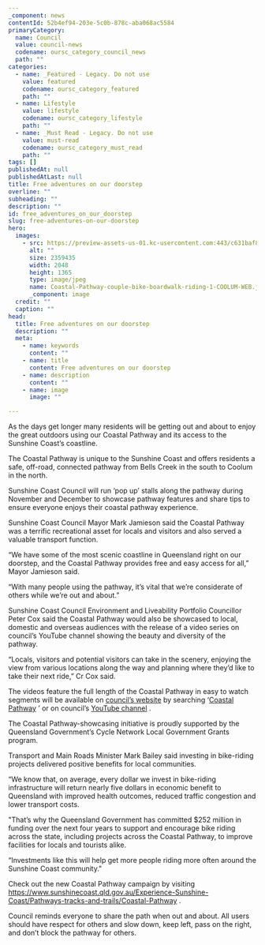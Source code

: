 ```yaml
---
_component: news
contentId: 52b4ef94-203e-5c0b-878c-aba068ac5584
primaryCategory:
  name: Council
  value: council-news
  codename: oursc_category_council_news
  path: ""
categories:
  - name: _Featured - Legacy. Do not use
    value: featured
    codename: oursc_category_featured
    path: ""
  - name: Lifestyle
    value: lifestyle
    codename: oursc_category_lifestyle
    path: ""
  - name: _Must Read - Legacy. Do not use
    value: must-read
    codename: oursc_category_must_read
    path: ""
tags: []
publishedAt: null
publishedAtLast: null
title: Free adventures on our doorstep
overline: ""
subheading: ""
description: ""
id: free_adventures_on_our_doorstep
slug: free-adventures-on-our-doorstep
hero:
  images:
    - src: https://preview-assets-us-01.kc-usercontent.com:443/c631baf8-1b46-001f-580c-d0001b68b4a8/7b45b66e-5e90-4744-a7ba-108d488a8a84/Coastal-Pathway-couple-bike-boardwalk-riding-1-COOLUM-WEB.jpg
      alt: ""
      size: 2359435
      width: 2048
      height: 1365
      type: image/jpeg
      name: Coastal-Pathway-couple-bike-boardwalk-riding-1-COOLUM-WEB.jpg
      _component: image
  credit: ""
  caption: ""
head:
  title: Free adventures on our doorstep
  description: ""
  meta:
    - name: keywords
      content: ""
    - name: title
      content: Free adventures on our doorstep
    - name: description
      content: ""
    - name: image
      image: ""

---
```

As the days get longer many residents will be getting out and about to enjoy the great outdoors using our Coastal Pathway and its access to the Sunshine Coast’s coastline.

The Coastal Pathway is unique to the Sunshine Coast and offers residents a safe, off-road, connected pathway from Bells Creek in the south to Coolum in the north.

Sunshine Coast Council will run ‘pop up’ stalls along the pathway during November and December to showcase pathway features and share tips to ensure everyone enjoys their coastal pathway experience.

Sunshine Coast Council Mayor Mark Jamieson said the Coastal Pathway was a terrific recreational asset for locals and visitors and also served a valuable transport function.

“We have some of the most scenic coastline in Queensland right on our doorstep, and the Coastal Pathway provides free and easy access for all,” Mayor Jamieson said.

“With many people using the pathway, it’s vital that we’re considerate of others while we’re out and about.”

Sunshine Coast Council Environment and Liveability Portfolio Councillor Peter Cox said the Coastal Pathway would also be showcased to local, domestic and overseas audiences with the release of a video series on council’s YouTube channel showing the beauty and diversity of the pathway.

“Locals, visitors and potential visitors can take in the scenery, enjoying the view from various locations along the way and planning where they’d like to take their next ride,” Cr Cox said.

The videos feature the full length of the Coastal Pathway in easy to watch segments will be available on [council’s website](https://www.sunshinecoast.qld.gov.au/Experience-Sunshine-Coast/Pathways-tracks-and-trails/Coastal-Pathway)
&#x20;by searching ‘[Coastal Pathway](https://www.sunshinecoast.qld.gov.au/Experience-Sunshine-Coast/Pathways-tracks-and-trails/Coastal-Pathway)
’ or on council’s [YouTube channel](https://www.youtube.com/playlist?list=PLN6q_1UaRZU5Lu_wqC_e6vNmZYGox9Y0-)
.

The Coastal Pathway-showcasing initiative is proudly supported by the Queensland Government’s Cycle Network Local Government Grants program.

Transport and Main Roads Minister Mark Bailey said investing in bike-riding projects delivered positive benefits for local communities.

“We know that, on average, every dollar we invest in bike-riding infrastructure will return nearly five dollars in economic benefit to Queensland with improved health outcomes, reduced traffic congestion and lower transport costs.

"That’s why the Queensland Government has committed $252 million in funding over the next four years to support and encourage bike riding across the state, including projects across the Coastal Pathway, to improve facilities for locals and tourists alike.

“Investments like this will help get more people riding more often around the Sunshine Coast community."

Check out the new Coastal Pathway campaign by visiting <https://www.sunshinecoast.qld.gov.au/Experience-Sunshine-Coast/Pathways-tracks-and-trails/Coastal-Pathway>
.

Council reminds everyone to share the path when out and about. All users should have respect for others and slow down, keep left, pass on the right, and don’t block the pathway for others.
